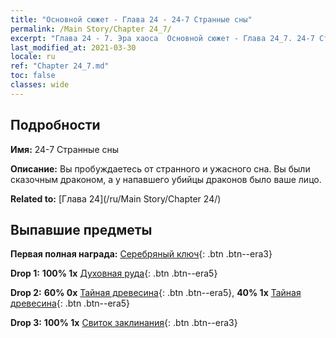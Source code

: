 ```yaml
---
title: "Основной сюжет - Глава 24 - 24-7 Странные сны"
permalink: /Main Story/Chapter 24_7/
excerpt: "Глава 24 - 7. Эра хаоса  Основной сюжет - Глава 24_7. 24-7 Странные сны"
last_modified_at: 2021-03-30
locale: ru
ref: "Chapter 24_7.md"
toc: false
classes: wide
---
```


## Подробности

 **Имя:** 24-7 Странные сны

 **Описание:** Вы пробуждаетесь от странного и ужасного сна. Вы были сказочным драконом, а у напавшего убийцы драконов было ваше лицо.

 **Related to:** [Глава 24](/ru/Main Story/Chapter 24/)

## Выпавшие предметы

 **Первая полная награда:** [Серебряный ключ](/ru/Items/con_693/){: .btn .btn--era3}

 **Drop 1:** **100% 1x** [Духовная руда](/ru/Items/mat_82/){: .btn .btn--era5}

 **Drop 2:** **60% 0x** [Тайная древесина](/ru/Items/mat_76/){: .btn .btn--era5}, **40% 1x** [Тайная древесина](/ru/Items/mat_76/){: .btn .btn--era5}

 **Drop 3:** **100% 1x** [Свиток заклинания](/ru/Items/con_694/){: .btn .btn--era3}


